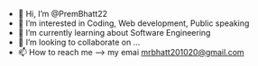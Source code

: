 - 👋 Hi, I’m @PremBhatt22
- 👀 I’m interested in Coding, Web development, Public speaking
- 🌱 I’m currently learning about Software Engineering
- 💞️ I’m looking to collaborate on ...
- 📫 How to reach me --> my emai mrbhatt201020@gmail.com

<!---
PremBhatt22/PremBhatt22 is a ✨ special ✨ repository because its `README.md` (this file) appears on your GitHub profile.
You can click the Preview link to take a look at your changes.
--->
